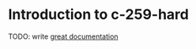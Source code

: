 # Introduction to c-259-hard

TODO: write [great documentation](http://jacobian.org/writing/what-to-write/)
